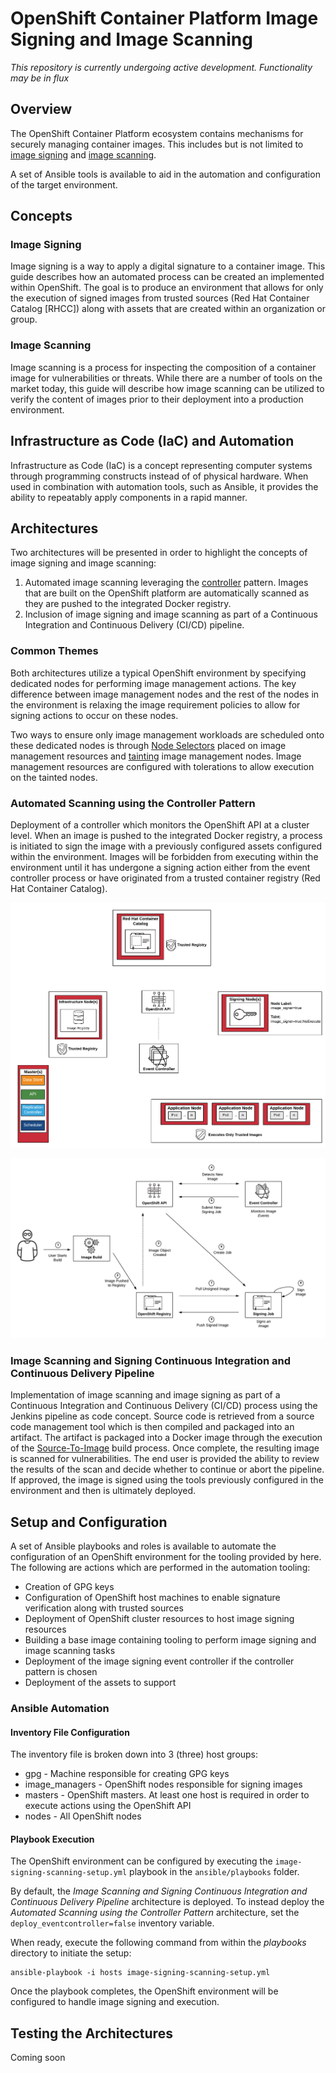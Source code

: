 OpenShift Container Platform Image Signing and Image Scanning
========================================

_This repository is currently undergoing active development. Functionality may be in flux_

## Overview

The OpenShift Container Platform ecosystem contains mechanisms for securely managing container images. This includes but is not limited to [image signing](https://docs.openshift.com/container-platform/3.6/admin_guide/image_signatures.html) and [image scanning](https://docs.openshift.com/container-platform/3.6/security/container_content.html#security-content-scanning).

A set of Ansible tools is available to aid in the automation and configuration of the target environment.

## Concepts

### Image Signing

Image signing is a way to apply a digital signature to a container image. This guide describes how an automated process can be created an implemented within OpenShift. The goal is to produce an environment that allows for only the execution of signed images from trusted sources (Red Hat Container Catalog [RHCC]) along with assets that are created within an organization or group.  

### Image Scanning

Image scanning is a process for inspecting the composition of a container image for vulnerabilities or threats. While there are a number of tools on the market today, this guide will describe how image scanning can be utilized to verify the content of images prior to their deployment into a production environment. 

## Infrastructure as Code (IaC) and Automation

Infrastructure as Code (IaC) is a concept representing computer systems through programming constructs instead of of physical hardware. When used in combination with automation tools, such as Ansible, it provides the ability to repeatably apply components in a rapid manner.  

## Architectures

Two architectures will be presented in order to highlight the concepts of image signing and image scanning:

1. Automated image scanning leveraging the [controller](https://kubernetes.io/docs/reference/generated/kube-controller-manager/) pattern. Images that are built on the OpenShift platform are automatically scanned as they are pushed to the integrated Docker registry.
2. Inclusion of image signing and image scanning as part of a Continuous Integration and Continuous Delivery (CI/CD) pipeline. 

### Common Themes

Both architectures utilize a typical OpenShift environment by specifying dedicated nodes for performing image management actions. The key difference between image management nodes and the rest of the nodes in the environment is relaxing the image requirement policies to allow for signing actions to occur on these nodes. 

Two ways to ensure only image management workloads are scheduled onto these dedicated nodes is through [Node Selectors](https://docs.openshift.com/container-platform/latest/admin_guide/scheduling/node_selector.html#admin-guide-sched-selector-config) placed on image management resources and [tainting](https://docs.openshift.com/container-platform/latest/admin_guide/scheduling/taints_tolerations.html) image management nodes. Image management resources are configured with tolerations to allow execution on the tainted nodes.

### Automated Scanning using the Controller Pattern

Deployment of a controller which monitors the OpenShift API at a cluster level. When an image is pushed to the integrated Docker registry, a process is initiated to sign the image with a previously configured assets configured within the environment. Images will be forbidden from executing within the environment until it has undergone a signing action either from the event controller process or have originated from a trusted container registry (Red Hat Container Catalog).  

![Automated Image Signing Environment Overview](docs/images/image-signing-environment-overview.png)

![Automated  Workflow](docs/images/image-signing-workflow.png)

### Image Scanning and Signing Continuous Integration and Continuous Delivery Pipeline

Implementation of image scanning and image signing as part of a Continuous Integration and Continuous Delivery (CI/CD) process using the Jenkins pipeline as code concept. Source code is retrieved from a source code management tool which is then compiled and packaged into an artifact. The artifact is packaged into a Docker image through the execution of the [Source-To-Image](https://docs.openshift.com/container-platform/latest/architecture/core_concepts/builds_and_image_streams.html#source-build) build process. Once complete, the resulting image is scanned for vulnerabilities. The end user is provided the ability to review the results of the scan and decide whether to continue or abort the pipeline. If approved, the image is signed using the tools previously configured in the environment and then is ultimately deployed. 


## Setup and Configuration

A set of Ansible playbooks and roles is available to automate the configuration of an OpenShift environment for the tooling provided by here. The following are actions which are performed in the automation tooling:

* Creation of GPG keys
* Configuration of OpenShift host machines to enable signature verification along with trusted sources
* Deployment of OpenShift cluster resources to host image signing resources
* Building a base image containing tooling to perform image signing and image scanning tasks
* Deployment of the image signing event controller if the controller pattern is chosen
* Deployment of the assets to support 

### Ansible Automation


#### Inventory File Configuration

The inventory file is broken down into 3 (three) host groups:

* gpg - Machine responsible for creating GPG keys
* image_managers - OpenShift nodes responsible for signing images
* masters - OpenShift masters. At least one host is required in order to execute actions using the OpenShift API
* nodes - All OpenShift nodes

#### Playbook Execution

The OpenShift environment can be configured by executing the `image-signing-scanning-setup.yml` playbook in the `ansible/playbooks` folder.

By default, the _Image Scanning and Signing Continuous Integration and Continuous Delivery Pipeline_ architecture is deployed. To instead deploy the _Automated Scanning using the Controller Pattern_ architecture, set the `deploy_eventcontroller=false` inventory variable.

When ready, execute the following command from within the _playbooks_ directory to initiate the setup:

```
ansible-playbook -i hosts image-signing-scanning-setup.yml
```

Once the playbook completes, the OpenShift environment will be configured to handle image signing and execution.

## Testing the Architectures

Coming soon